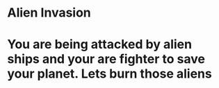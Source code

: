 # Alien Invasion


# You are being attacked by alien ships and your are fighter to save your planet. Lets burn those aliens

